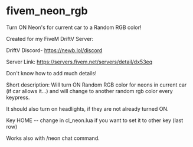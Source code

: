 # fivem_neon_rgb
Turn ON Neon's for current car to a Random RGB color!

Created for my FiveM DriftV Server:

DriftV Discord- https://newb.lol/discord

Server Link: https://servers.fivem.net/servers/detail/dx53eq

Don't know how to add much details!

Short description: Will turn ON Random RGB color for neons in current car (if car allows it...) and will change to another random rgb color every keypress.

It should also turn on headlights, if they are not already turned ON.

Key HOME -- change in cl_neon.lua if you want to set it to other key (last row)

Works also with /neon chat command.
